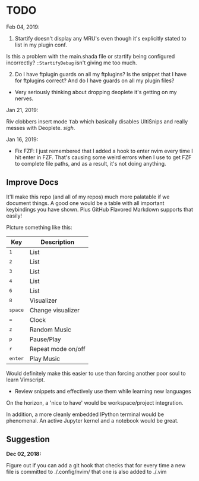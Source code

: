 # TODO

Feb 04, 2019:

1) Startify doesn't display any MRU's even though it's explicitly stated to list
in my plugin conf.

Is this a problem with the main.shada file or startify being configured
incorrectly? `:StartifyDebug` isn't giving me too much.

2) Do I have ftplugin guards on all my ftplugins? Is the snippet that I have
for ftplugins correct? And do I have guards on all my plugin files?
  - Very seriously thinking about dropping deoplete it's getting on my nerves.

Jan 21, 2019:

  Riv clobbers insert mode <kbd>Tab</kbd> which basically disables UltiSnips
  and really messes with Deoplete. *sigh*.

Jan 16, 2019:

- Fix FZF:
  I just remembered that I added a hook to enter nvim every time
  I hit enter in FZF. That's causing some weird errors when I use <C-x><C-f>
  to get FZF to complete file paths, and as a result, it's not doing anything.

## Improve Docs

It'll make this repo (and all of my repos) much more palatable if we document
things. A good one would be a table with all important keybindings you have
shown. Plus GitHub Flavored Markdown supports that easily!

Picture something like this:

| Key | Description |
| --- | ----------- |
| <kbd>1</kbd>| List |
| <kbd>2</kbd>| List |
| <kbd>3</kbd>| List |
| <kbd>4</kbd>| List |
| <kbd>6</kbd>| List |
| <kbd>8</kbd>| Visualizer |
| <kbd>space</kbd>| Change visualizer |
| <kbd>=</kbd>| Clock |
| <kbd>z</kbd>| Random Music |
| <kbd>p</kbd>| Pause/Play |
| <kbd>r</kbd>| Repeat mode on/off |
| <kbd>enter</kbd>| Play Music |

Would definitely make this easier to use than forcing another poor soul to
learn Vimscript.

- Review snippets and effectively use them while learning new languages

On the horizon, a 'nice to have' would be workspace/project integration.

In addition, a more cleanly embedded IPython terminal would be phenomenal.
An active Jupyter kernel and a notebook would be great.

## Suggestion

**Dec 02, 2018:**

Figure out if you can add a git hook that checks that for every time a new
file is committed to ./.config/nvim/ that one is also added to ./.vim
